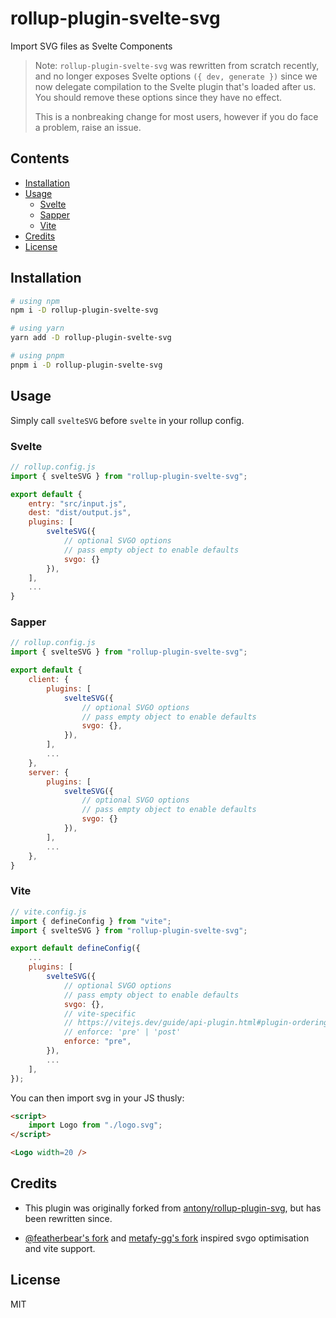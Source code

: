 # rollup-plugin-svelte-svg

Import SVG files as Svelte Components

> Note: `rollup-plugin-svelte-svg` was rewritten from scratch recently, and no longer exposes Svelte options `({ dev, generate })` since we now delegate compilation to the Svelte plugin that's loaded after us. You should remove these options since they have no effect.
>
> This is a nonbreaking change for most users, however if you do face a problem, raise an issue.

## Contents
- [Installation](#installation)
- [Usage](#usage)
    - [Svelte](#svelte)
    - [Sapper](#sapper)
    - [Vite](#vite)
- [Credits](#credits)
- [License](#license)

## Installation

```bash
# using npm
npm i -D rollup-plugin-svelte-svg

# using yarn
yarn add -D rollup-plugin-svelte-svg

# using pnpm
pnpm i -D rollup-plugin-svelte-svg
```

## Usage

Simply call `svelteSVG` before `svelte` in your rollup config.

### Svelte
```js
// rollup.config.js
import { svelteSVG } from "rollup-plugin-svelte-svg";

export default {
    entry: "src/input.js",
    dest: "dist/output.js",
    plugins: [
        svelteSVG({
            // optional SVGO options
            // pass empty object to enable defaults
            svgo: {}
        }),
    ],
    ...
}
```

### Sapper
```js
// rollup.config.js
import { svelteSVG } from "rollup-plugin-svelte-svg";

export default {
    client: {
        plugins: [
            svelteSVG({
                // optional SVGO options
                // pass empty object to enable defaults
                svgo: {},
            }),
        ],
        ...
    },
    server: {
        plugins: [
            svelteSVG({
                // optional SVGO options
                // pass empty object to enable defaults
                svgo: {}
            }),
        ],
        ...
    },
}
```

### Vite

```js
// vite.config.js
import { defineConfig } from "vite"; 
import { svelteSVG } from "rollup-plugin-svelte-svg";

export default defineConfig({
    ...
    plugins: [
        svelteSVG({
            // optional SVGO options
            // pass empty object to enable defaults
            svgo: {},
            // vite-specific
            // https://vitejs.dev/guide/api-plugin.html#plugin-ordering
            // enforce: 'pre' | 'post'
            enforce: "pre",
        }),
        ...
    ],
});
```

You can then import svg in your JS thusly:

```html
<script>
	import Logo from "./logo.svg";
</script>

<Logo width=20 />
```

## Credits

* This plugin was originally forked from [antony/rollup-plugin-svg](https://github.com/antony/rollup-plugin-svg), but has been rewritten since.

* [@featherbear's fork](https://github.com/featherbear/rollup-plugin-svelte-svg) and [metafy-gg's fork](https://github.com/metafy-gg/vite-plugin-svelte-svg) inspired svgo optimisation and vite support.

## License

MIT
